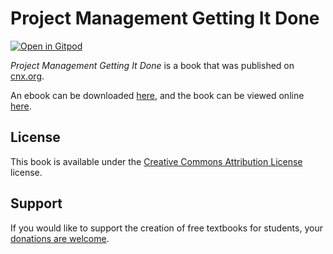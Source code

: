 # Project Management Getting It Done

[![Open in Gitpod](https://gitpod.io/button/open-in-gitpod.svg)](https://gitpod.io/from-referrer/)

_Project Management Getting It Done_ is a book that was published on [cnx.org](https://cnx.org/).

An ebook can be downloaded [here](https://github.com/cnx-user-books/cnxbook-project-management-getting-it-done/releases/latest), and the book can be viewed online [here](https://github.com/cnx-user-books/cnxbook-project-management-getting-it-done/releases/latest).

## License
This book is available under the [Creative Commons Attribution License](./LICENSE) license.

## Support
If you would like to support the creation of free textbooks for students, your [donations are welcome](https://riceconnect.rice.edu/donation/support-openstax-banner).
